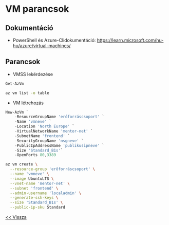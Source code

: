 # VM parancsok

## Dokumentáció

- PowerShell és Azure-Clidokumentáció: https://learn.microsoft.com/hu-hu/azure/virtual-machines/

## Parancsok

- VMSS lekérdezése

```powershell
Get-AzVm
```

```bash
az vm list -o table
```

- VM létrehozás

```powershell
New-AzVm `
    -ResourceGroupName 'erőforráscsoport' `
    -Name 'vmneve' `
    -Location 'North Europe' `
    -VirtualNetworkName 'mentor-net' `
    -SubnetName 'frontend' `
    -SecurityGroupName 'nsgneve' `
    -PublicIpAddressName 'publikusipneve' `
    -Size 'Standard_B1s'`
    -OpenPorts 80,3389
```

```bash
az vm create \
  --resource-group 'erőforráscsoport' \
  --name 'vmneve' \
  --image UbuntuLTS \
  --vnet-name 'mentor-net' \
  --subnet 'frontend' \
  --admin-username 'localadmin' \
  --generate-ssh-keys \
  --size 'Standard_B1s' \
  --public-ip-sku Standard
```

[<< Vissza](README.md)
